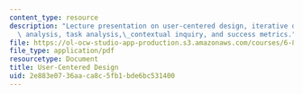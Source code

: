 ```yaml
---
content_type: resource
description: "Lecture presentation on user-centered design, iterative design, user\
  \ analysis, task analysis,\_contextual inquiry, and success metrics."
file: https://ol-ocw-studio-app-production.s3.amazonaws.com/courses/6-811-principles-and-practice-of-assistive-technology-fall-2014/2e883e0736aaca8c5fb1bde6bc531400_MIT6_811F14_UserCentered.pdf
file_type: application/pdf
resourcetype: Document
title: User-Centered Design
uid: 2e883e07-36aa-ca8c-5fb1-bde6bc531400
---
```

